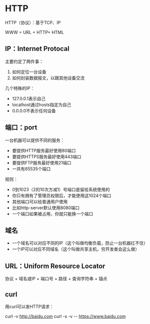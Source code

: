 # HTTP

HTTP（协议）：基于TCP、IP

WWW = URL + HTTP+ HTML

## IP：Internet Protocal

主要约定了两件事：

1. 如何定位一台设备
2. 如何封装数据报文，以跟其他设备交流

几个特殊的IP：

- 127.0.0.1表示自己
- localhost通过hosts指定为自己
- 0.0.0.0不表示任何设备

## 端口：port

一台机器可以提供不同的服务：

- 要提供HTTP服务最好使用80端口
- 要提供HTTPS服务最好使用443端口
- 要提供FTP服务最好使用21端口
- 一共有65535个端口

规则：

- 0到1023（2的10次方减1）号端口是留给系统使用的
- 你只有拥有了管理员权限后，才能使用这1024个端口
- 其他端口可以给普通用户使用
- 比如http-server默认使用8080端口
- 一个端口如果被占用，你就只能换一个端口

## 域名

- 一个域名可以对应不同的IP（这个叫做均衡负载，防止一台机器扛不住）
- 一个IP可以对应不同域名（这个叫做共享主机，穷开发者会这么做）

## URL：Uniform Resource Locator

协议 + 域名或IP + 端口号 + 路径 + 查询字符串 + 锚点

## curl

用curl可以发HTTP请求：

curl -v http://baidu.com
curl -s -v -- https://www.baidu.com
